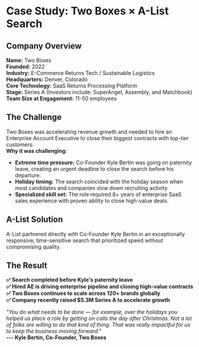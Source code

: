 # **Case Study: Two Boxes × A-List Search**

## **Company Overview**

**Name:** Two Boxes  
**Founded:** 2022  
**Industry:** E-Commerce Returns Tech / Sustainable Logistics  
**Headquarters:** Denver, Colorado  
**Core Technology:** SaaS Returns Processing Platform  
**Stage:** Series A (Investors include: SuperAngel, Assembly, and Matchbook)  
**Team Size at Engagement:** 11-50 employees

## **The Challenge**

Two Boxes was accelerating revenue growth and needed to hire an Enterprise Account Executive to close their biggest contracts with top-tier customers.  
**Why it was challenging:**

* **Extreme time pressure:** Co-Founder Kyle Bertin was going on paternity leave, creating an urgent deadline to close the search before his departure.  
* **Holiday timing:** The search coincided with the holiday season when most candidates and companies slow down recruiting activity.  
* **Specialized skill set:** The role required 8+ years of enterprise SaaS sales experience with proven ability to close high-value deals.

## **A-List Solution**

A-List partnered directly with Co-Founder Kyle Bertin in an exceptionally responsive, time-sensitive search that prioritized speed without compromising quality.

## **The Result**

**✅ Search completed before Kyle's paternity leave**  
**✅ Hired AE is driving enterprise pipeline and closing high-value contracts**  
**✅ Two Boxes continues to scale across 120+ brands globally**  
**✅ Company recently raised $5.3M Series A to accelerate growth**

*"You do what needs to be done — for example, over the holidays you helped us place a role by getting on calls the day after Christmas. Not a lot of folks are willing to do that kind of thing. That was really impactful for us to keep the business moving forward."*  
**\--- Kyle Bertin, Co-Founder, Two Boxes**